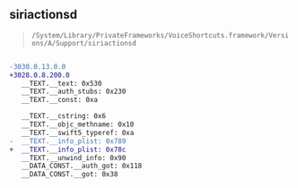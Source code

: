 ## siriactionsd

> `/System/Library/PrivateFrameworks/VoiceShortcuts.framework/Versions/A/Support/siriactionsd`

```diff

-3030.0.13.0.0
+3028.0.8.200.0
   __TEXT.__text: 0x530
   __TEXT.__auth_stubs: 0x230
   __TEXT.__const: 0xa

   __TEXT.__cstring: 0x6
   __TEXT.__objc_methname: 0x10
   __TEXT.__swift5_typeref: 0xa
-  __TEXT.__info_plist: 0x789
+  __TEXT.__info_plist: 0x78c
   __TEXT.__unwind_info: 0x90
   __DATA_CONST.__auth_got: 0x118
   __DATA_CONST.__got: 0x38

```
